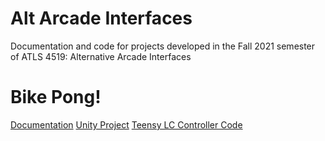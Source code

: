# Alt Arcade Interfaces 

Documentation and code for projects developed in the Fall 2021 semester of ATLS 4519: Alternative Arcade Interfaces 


# Bike Pong! 
[Documentation](https://github.com/zSpaceSheikh/AltArcadeInterfaces/tree/main/Alt-Pong#readme)
[Unity Project](https://github.com/zSpaceSheikh/AltArcadeInterfaces/tree/main/Alt-Pong/Alt_Pong_Game)
[Teensy LC Controller Code](https://github.com/zSpaceSheikh/AltArcadeInterfaces/blob/main/Alt-Pong/Alt_Pong_Controller/Alt_Pong_Controller.ino)
